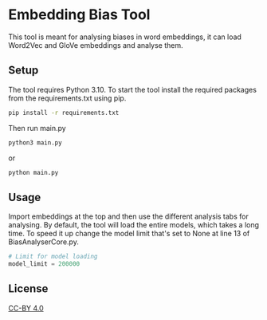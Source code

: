 # Embedding Bias Tool

This tool is meant for analysing biases in word embeddings, it can load Word2Vec and GloVe embeddings and analyse them.


## Setup

The tool requires Python 3.10.
To start the tool install the required packages from the requirements.txt using pip.

```bash
pip install -r requirements.txt
```

Then run main.py

```bash
python3 main.py
```
or
```bash
python main.py
```
## Usage

Import embeddings at the top and then use the different analysis tabs for analysing.
By default, the tool will load the entire models, which takes a long time. To speed it up change the model limit that's set to None at line 13 of BiasAnalyserCore.py.

```python
# Limit for model loading
model_limit = 200000
```

## License
[CC-BY 4.0](https://creativecommons.org/licenses/by/4.0/)